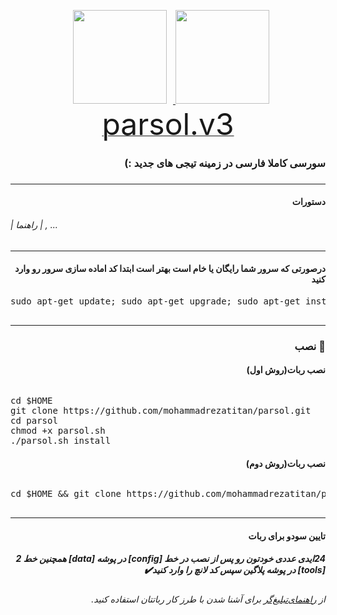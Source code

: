 <p 
    <div align="center">
    <a href="https://telegram.me/titanteams">
        <img src="http://upir.ir/951/guest/Untitled-7.png" hspace="10" width="150">
    </a>
    <a href="https://telegram.me/mohammadrezajiji">
        <img src="http://upir.ir/951/guest/Untitled-6.png" width="150">
    </a>
</div>
<a href="https://telegram.me/titanteams"><font size="100">parsol.v3</font></a>
<h3><p dir="rtl">سورسی کاملا فارسی در زمینه تیجی های جدید :)
<br>
<h3 align="right"> <strong></strong>
</h3>
<hr>
<h4 dir="rtl">دستورات</h4>
<h6>| راهنما | , ...</h6>
<hr>
</pre>
<h4 dir="rtl">درصورتی که سرور شما رایگان یا خام است بهتر است ابتدا کد اماده سازی سرور رو وارد کنید
</h4>
<pre>
<span>sudo apt-get update; sudo apt-get upgrade; sudo apt-get install tmux; sudo apt-get install luarocks; sudo apt-get install screen; sudo apt-get install libreadline-dev libconfig-dev libssl-dev lua5.2 liblua5.2-dev lua-socket lua-sec lua-expat libevent-dev make unzip git redis-server autoconf g++ libjansson-dev libpython-dev expat libexpat1-dev; sudo apt-get update; sudo apt-get install; sudo apt-get install upstart-sysv;
</span>
</pre>
<hr>
<h3 align="right"> <strong>نصب</strong> 🚀
<h4 dir="rtl">نصب ربات(روش اول)
<br></h4>
<h6 dir="rtl"></h6>
<pre>
<span>cd $HOME</span>
<span>git clone https://github.com/mohammadrezatitan/parsol.git</span>
<span>cd parsol</span>
<span>chmod +x parsol.sh</span>
<span>./parsol.sh install</span>
</pre>
<h4 dir="rtl">نصب ربات(روش دوم)
<br></h4>
<h6 dir="rtl"></h6>
<pre>
<span>cd $HOME && git clone https://github.com/mohammadrezatitan/parsol.git && cd parsol && chmod +x parsol.sh && ./parsol.sh install && ./parsol.sh 
</span>
</pre>
<hr>
<h4 dir="rtl">تایین سودو برای ربات
<h5 dir="rtl">24ایدی عددی خودتون رو پس از نصب در خط [config]  در پوشه [data] همچنین خط 2 [tools] در پوشه پلاگین سپس کد لانچ را وارد کنید✔️
</h6>
<h6 dir="rtl">از <a href="#help">راهنمای‌تبلیغ‌گر</a> برای آشنا شدن با طرز کار رباتتان استفاده کنید.</h6>
<br>
